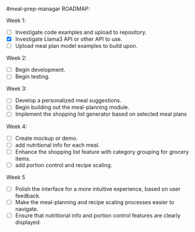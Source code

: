 #meal-prep-managar ROADMAP:

Week 1:
- [ ] Investigate code examples and upload to repository.
- [x] Investigate Llama3 API or other API to use.
- [ ] Upload meal plan model examples to build upon.

Week 2:
- [ ] Begin development.
- [ ] Begin testing.
      
Week 3:
- [ ] Develop a personalized meal suggestions.
- [ ] Begin building out the meal-planning module.
- [ ] Implement the shopping list generator based on selected meal plans

Week 4:
- [ ] Create mockup or demo.
- [ ] add nutritional info for each meal.
- [ ] Enhance the shopping list feature with category grouping for grocery items.
- [ ] add portion control and recipe scaling.

Week 5
- [ ] Polish the interface for a more intuitive experience, based on user feedback.
- [ ] Make the meal-planning and recipe scaling processes easier to navigate.
- [ ] Ensure that nutritional info and portion control features are clearly displayed.
